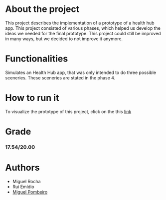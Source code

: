 # About the project
This project describes the implementation of a prototype of a health hub app. This project consisted of various phases, which helped us develop the ideas we needed for the final prototype.
This project could still be improved in many ways, but we decided to not improve it anymore.
# Functionalities
Simulates an Health Hub app, that was only intended to do three possible sceneries. These sceneries are stated in the phase 4.
# How to run it
To visualize the prototype of this project, click on the this [link](https://www.figma.com/proto/0irek0bjhbhwalUVHbqhxI/HealtHub?page-id=0%3A1&type=design&node-id=402-9178&viewport=380%2C596%2C0.13&t=NoQ8xHby59vLWxMo-1&scaling=scale-down&starting-point-node-id=402%3A9178)
# Grade
### 17.54/20.00
# Authors
- Miguel Rocha
- Rui Emídio
- [Miguel Pombeiro](https://github.com/MiguelPombeiro)
